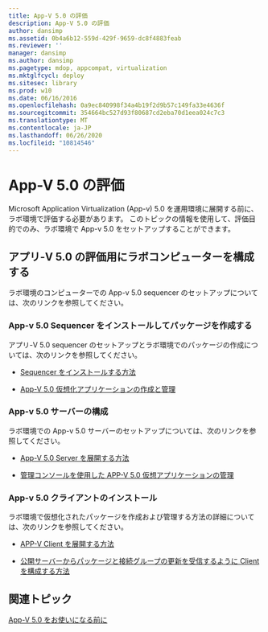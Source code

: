 ```yaml
---
title: App-V 5.0 の評価
description: App-V 5.0 の評価
author: dansimp
ms.assetid: 0b4a6b12-559d-429f-9659-dc8f4883feab
ms.reviewer: ''
manager: dansimp
ms.author: dansimp
ms.pagetype: mdop, appcompat, virtualization
ms.mktglfcycl: deploy
ms.sitesec: library
ms.prod: w10
ms.date: 06/16/2016
ms.openlocfilehash: 0a9ec840998f34a4b19f2d9b57c149fa33e4636f
ms.sourcegitcommit: 354664bc527d93f80687cd2eba70d1eea024c7c3
ms.translationtype: MT
ms.contentlocale: ja-JP
ms.lasthandoff: 06/26/2020
ms.locfileid: "10814546"
---
```

# App-V 5.0 の評価


Microsoft Application Virtualization (App-v) 5.0 を運用環境に展開する前に、ラボ環境で評価する必要があります。 このトピックの情報を使用して、評価目的でのみ、ラボ環境で App-v 5.0 をセットアップすることができます。

## アプリ-V 5.0 の評価用にラボコンピューターを構成する


ラボ環境のコンピューターでの App-v 5.0 sequencer のセットアップについては、次のリンクを参照してください。

### App-v 5.0 Sequencer をインストールしてパッケージを作成する

アプリ-V 5.0 sequencer のセットアップとラボ環境でのパッケージの作成については、次のリンクを参照してください。

-   [Sequencer をインストールする方法](how-to-install-the-sequencer-beta-gb18030.md)

-   [App-V 5.0 仮想化アプリケーションの作成と管理](creating-and-managing-app-v-50-virtualized-applications.md)

### <a href="" id="configuring-the-app-v-5-0-server-"></a>App-v 5.0 サーバーの構成

ラボ環境での App-v 5.0 サーバーのセットアップについては、次のリンクを参照してください。

-   [App-V 5.0 Server を展開する方法](how-to-deploy-the-app-v-50-server-50sp3.md)

-   [管理コンソールを使用した APP-V 5.0 仮想アプリケーションの管理](administering-app-v-50-virtual-applications-by-using-the-management-console.md)

### App-v 5.0 クライアントのインストール

ラボ環境で仮想化されたパッケージを作成および管理する方法の詳細については、次のリンクを参照してください。

-   [APP-V Client を展開する方法](how-to-deploy-the-app-v-client-gb18030.md)

-   [公開サーバーからパッケージと接続グループの更新を受信するように Client を構成する方法](how-to-configure-the-client-to-receive-package-and-connection-groups-updates-from-the-publishing-server-beta.md)






## 関連トピック


[App-V 5.0 をお使いになる前に](getting-started-with-app-v-50--rtm.md)

 

 





